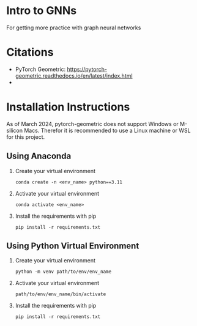 # Intro to GNNs
For getting more practice with graph neural networks

# Citations

- PyTorch Geometric: https://pytorch-geometric.readthedocs.io/en/latest/index.html
- 



# Installation Instructions
As of March 2024, pytorch-geometric does not support Windows or M-silicon Macs. Therefor it is recommended to use a Linux machine or WSL for this project. 

## Using Anaconda

1. Create your virtual environment
    
    ```conda create -n <env_name> python==3.11```

2. Activate your virtual environment

    ```conda activate <env_name>```

3. Install the requirements with pip

    ```pip install -r requirements.txt```

## Using Python Virtual Environment

1. Create your virtual environment

    ```python -m venv path/to/env/env_name```


2. Activate your virtual environment

    ```path/to/env/env_name/bin/activate```

3. Install the requirements with pip

    ```pip install -r requirements.txt```
